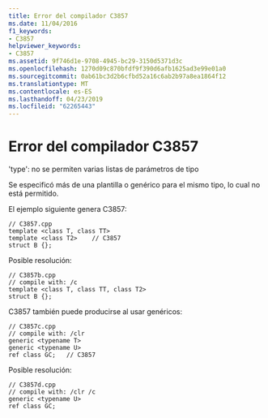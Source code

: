 ```yaml
---
title: Error del compilador C3857
ms.date: 11/04/2016
f1_keywords:
- C3857
helpviewer_keywords:
- C3857
ms.assetid: 9f746d1e-9708-4945-bc29-3150d5371d3c
ms.openlocfilehash: 1270d09c870bfdf9f390d6afb1625ad3e99e01a0
ms.sourcegitcommit: 0ab61bc3d2b6cfbd52a16c6ab2b97a8ea1864f12
ms.translationtype: MT
ms.contentlocale: es-ES
ms.lasthandoff: 04/23/2019
ms.locfileid: "62265443"
---
```

# <a name="compiler-error-c3857"></a>Error del compilador C3857

'type': no se permiten varias listas de parámetros de tipo

Se especificó más de una plantilla o genérico para el mismo tipo, lo cual no está permitido.

El ejemplo siguiente genera C3857:

```
// C3857.cpp
template <class T, class TT>
template <class T2>    // C3857
struct B {};
```

Posible resolución:

```
// C3857b.cpp
// compile with: /c
template <class T, class TT, class T2>
struct B {};
```

C3857 también puede producirse al usar genéricos:

```
// C3857c.cpp
// compile with: /clr
generic <typename T>
generic <typename U>
ref class GC;   // C3857
```

Posible resolución:

```
// C3857d.cpp
// compile with: /clr /c
generic <typename U>
ref class GC;
```